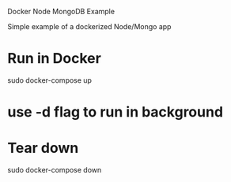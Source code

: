 Docker Node MongoDB Example

Simple example of a dockerized Node/Mongo app

# Run in Docker
sudo docker-compose up
# use -d flag to run in background

# Tear down
sudo docker-compose down


